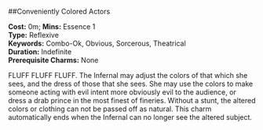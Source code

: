 ##Conveniently Colored Actors

**Cost:** 0m; **Mins:** Essence 1<br />
**Type:** Reflexive<br />
**Keywords:** Combo-Ok, Obvious, Sorcerous, Theatrical<br />
**Duration:** Indefinite<br />
**Prerequisite Charms:** None

FLUFF FLUFF FLUFF.
The Infernal may adjust the colors of that which she sees, and the dress of those that she sees.
She may use the colors to make someone acting with evil intent more obviously evil to the audience, or dress a drab prince in the most finest of fineries.
Without a stunt, the altered colors or clothing can not be passed off as natural.
This charm automatically ends when the Infernal can no longer see the altered subject.
